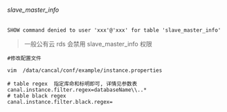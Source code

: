 ###### slave_master_info

```
SHOW command denied to user 'xxx'@'xxx' for table 'slave_master_info'
```



> 一般公有云 rds 会禁用  slave_master_info 权限



```
#修改配置文件

vim  /data/cancal/conf/example/instance.properties 

# table regex  指定库命和标明即可, 详情见参数表
canal.instance.filter.regex=databaseName\\..*    
# table black regex
canal.instance.filter.black.regex=
```



